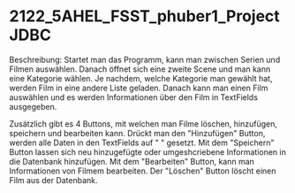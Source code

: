 # 2122_5AHEL_FSST_phuber1_ProjectJDBC

Beschreibung:
Startet man das Programm, kann man zwischen Serien und Filmen auswählen. Danach öffnet sich eine zweite Scene und man kann eine Kategorie wählen. 
Je nachdem, welche Kategorie man gewählt hat, werden Film in eine andere Liste geladen.
Danach kann man einen Film auswählen und es werden Informationen über den Film in TextFields ausgegeben.

Zusätzlich gibt es 4 Buttons, mit welchen man Filme löschen, hinzufügen, speichern und bearbeiten kann.
Drückt man den "Hinzufügen" Button, werden alle Daten in den TextFields auf " " gesetzt. Mit dem "Speichern" Button lassen sich neu hinzugefügte oder umgeshcriebene 
Informationen in die Datenbank hinzufügen. Mit dem "Bearbeiten" Button, kann man Informationen von Filmem bearbeiten. Der "Löschen" Button löscht einen Film aus der Datenbank.
